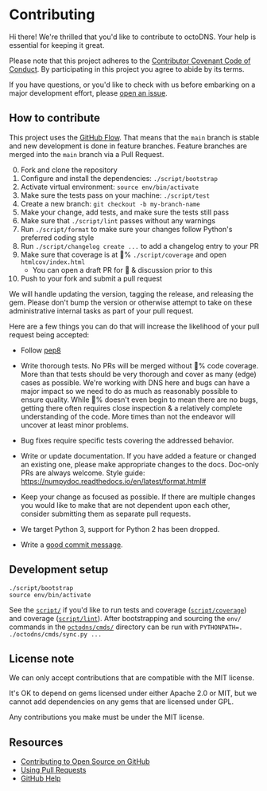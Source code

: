 # Contributing

Hi there! We're thrilled that you'd like to contribute to octoDNS. Your help is essential for keeping it great.

Please note that this project adheres to the [Contributor Covenant Code of Conduct](/CODE_OF_CONDUCT.md). By participating in this project you agree to abide by its terms.

If you have questions, or you'd like to check with us before embarking on a major development effort, please [open an issue](https://github.com/octodns/octodns/issues/new).

## How to contribute

This project uses the [GitHub Flow](https://guides.github.com/introduction/flow/). That means that the `main` branch is stable and new development is done in feature branches. Feature branches are merged into the `main` branch via a Pull Request.

00. Fork and clone the repository
01. Configure and install the dependencies: `./script/bootstrap`
02. Activate virtual environment: `source env/bin/activate`
03. Make sure the tests pass on your machine: `./script/test`
04. Create a new branch: `git checkout -b my-branch-name`
05. Make your change, add tests, and make sure the tests still pass
06. Make sure that `./script/lint` passes without any warnings
07. Run `./script/format` to make sure your changes follow Python's preferred
    coding style
08. Run `./script/changelog create ...` to add a changelog entry to your PR
09. Make sure that coverage is at :100:% `./script/coverage` and open `htmlcov/index.html`
    - You can open a draft PR for :eyes: & discussion prior to this
10. Push to your fork and submit a pull request

We will handle updating the version, tagging the release, and releasing the gem. Please don't bump the version or otherwise attempt to take on these administrative internal tasks as part of your pull request.

Here are a few things you can do that will increase the likelihood of your pull request being accepted:

- Follow [pep8](https://www.python.org/dev/peps/pep-0008/)

- Write thorough tests. No PRs will be merged without :100:% code coverage. More than that tests should be very thorough and cover as many (edge) cases as possible. We're working with DNS here and bugs can have a major impact so we need to do as much as reasonably possible to ensure quality. While :100:% doesn't even begin to mean there are no bugs, getting there often requires close inspection & a relatively complete understanding of the code. More times than not the endeavor will uncover at least minor problems.

- Bug fixes require specific tests covering the addressed behavior.

- Write or update documentation. If you have added a feature or changed an existing one, please make appropriate changes to the docs. Doc-only PRs are always welcome. Style guide: <https://numpydoc.readthedocs.io/en/latest/format.html#>

- Keep your change as focused as possible. If there are multiple changes you would like to make that are not dependent upon each other, consider submitting them as separate pull requests.

- We target Python 3, support for Python 2 has been dropped.

- Write a [good commit message](http://tbaggery.com/2008/04/19/a-note-about-git-commit-messages.html).

## Development setup

```
./script/bootstrap
source env/bin/activate
```

See the [`script/`](/script) if you'd like to run tests and coverage ([`script/coverage`](/script/coverage)) and coverage ([`script/lint`](/script/lint)). After bootstrapping and sourcing the `env/` commands in the [`octodns/cmds/`](/octodns/cmds) directory can be run with `PYTHONPATH=. ./octodns/cmds/sync.py ...`

## License note

We can only accept contributions that are compatible with the MIT license.

It's OK to depend on gems licensed under either Apache 2.0 or MIT, but we cannot add dependencies on any gems that are licensed under GPL.

Any contributions you make must be under the MIT license.

## Resources

- [Contributing to Open Source on GitHub](https://guides.github.com/activities/contributing-to-open-source/)
- [Using Pull Requests](https://help.github.com/articles/using-pull-requests/)
- [GitHub Help](https://help.github.com)

